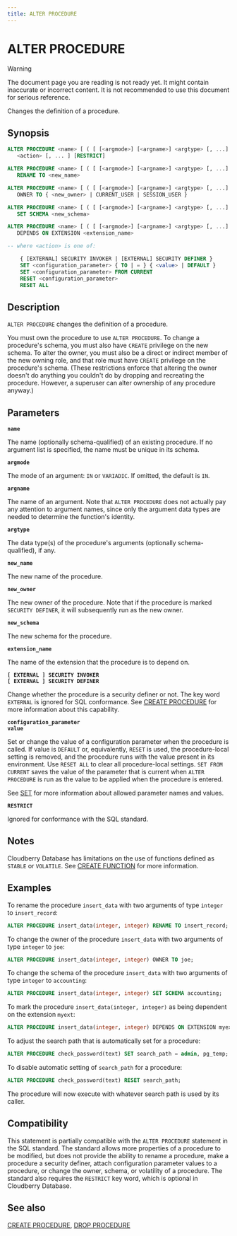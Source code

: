 ```yaml
---
title: ALTER PROCEDURE
---
```


# ALTER PROCEDURE

> [!WARNING]
> The document page you are reading is not ready yet. It might contain inaccurate or incorrect content. It is not recommended to use this document for serious reference.

Changes the definition of a procedure.

## Synopsis

```sql
ALTER PROCEDURE <name> [ ( [ [<argmode>] [<argname>] <argtype> [, ...] ] ) ] 
   <action> [, ... ] [RESTRICT]

ALTER PROCEDURE <name> [ ( [ [<argmode>] [<argname>] <argtype> [, ...] ] ) ]
   RENAME TO <new_name>

ALTER PROCEDURE <name> [ ( [ [<argmode>] [<argname>] <argtype> [, ...] ] ) ]
   OWNER TO { <new_owner> | CURRENT_USER | SESSION_USER }

ALTER PROCEDURE <name> [ ( [ [<argmode>] [<argname>] <argtype> [, ...] ] ) ]
   SET SCHEMA <new_schema>

ALTER PROCEDURE <name> [ ( [ [<argmode>] [<argname>] <argtype> [, ...] ] ) ]
   DEPENDS ON EXTENSION <extension_name>

-- where <action> is one of:

    { [EXTERNAL] SECURITY INVOKER | [EXTERNAL] SECURITY DEFINER }
    SET <configuration_parameter> { TO | = } { <value> | DEFAULT }
    SET <configuration_parameter> FROM CURRENT
    RESET <configuration_parameter>
    RESET ALL
```

## Description

`ALTER PROCEDURE` changes the definition of a procedure.

You must own the procedure to use `ALTER PROCEDURE`. To change a procedure's schema, you must also have `CREATE` privilege on the new schema. To alter the owner, you must also be a direct or indirect member of the new owning role, and that role must have `CREATE` privilege on the procedure's schema. (These restrictions enforce that altering the owner doesn't do anything you couldn't do by dropping and recreating the procedure. However, a superuser can alter ownership of any procedure anyway.)


## Parameters

**`name`**

The name (optionally schema-qualified) of an existing procedure. If no argument list is specified, the name must be unique in its schema.

**`argmode`**

The mode of an argument: `IN` or `VARIADIC`. If omitted, the default is `IN`.

**`argname`**

The name of an argument. Note that `ALTER PROCEDURE` does not actually pay any attention to argument names, since only the argument data types are needed to determine the function's identity.

**`argtype`**

The data type(s) of the procedure's arguments (optionally schema-qualified), if any.

**`new_name`**

The new name of the procedure.

**`new_owner`**

The new owner of the procedure. Note that if the procedure is marked `SECURITY DEFINER`, it will subsequently run as the new owner.

**`new_schema`**

The new schema for the procedure.

**`extension_name`**

The name of the extension that the procedure is to depend on.

**`[ EXTERNAL ] SECURITY INVOKER`**<br />
**`[ EXTERNAL ] SECURITY DEFINER`**

Change whether the procedure is a security definer or not. The key word `EXTERNAL` is ignored for SQL conformance. See [CREATE PROCEDURE](/docs/sql-stmts/sql-stmt-create-procedure.md) for more information about this capability.

**`configuration_parameter`**<br />
**`value`**

Set or change the value of a configuration parameter when the procedure is called. If value is `DEFAULT` or, equivalently, `RESET` is used, the procedure-local setting is removed, and the procedure runs with the value present in its environment. Use `RESET ALL` to clear all procedure-local settings. `SET FROM CURRENT` saves the value of the parameter that is current when `ALTER PROCEDURE` is run as the value to be applied when the procedure is entered.

See [SET](/docs/sql-stmts/sql-stmt-set.md) for more information about allowed parameter names and values.

**`RESTRICT`**

Ignored for conformance with the SQL standard.

## Notes

Cloudberry Database has limitations on the use of functions defined as `STABLE` or `VOLATILE`. See [CREATE FUNCTION](/docs/sql-stmts/sql-stmt-create-function.md) for more information.

## Examples

To rename the procedure `insert_data` with two arguments of type `integer` to `insert_record`:

```sql
ALTER PROCEDURE insert_data(integer, integer) RENAME TO insert_record;
```

To change the owner of the procedure `insert_data` with two arguments of type `integer` to `joe`:

```sql
ALTER PROCEDURE insert_data(integer, integer) OWNER TO joe;
```

To change the schema of the procedure `insert_data` with two arguments of type `integer` to `accounting`:

```sql
ALTER PROCEDURE insert_data(integer, integer) SET SCHEMA accounting;
```

To mark the procedure `insert_data(integer, integer)` as being dependent on the extension `myext`:

```sql
ALTER PROCEDURE insert_data(integer, integer) DEPENDS ON EXTENSION myext;
```

To adjust the search path that is automatically set for a procedure:

```sql
ALTER PROCEDURE check_password(text) SET search_path = admin, pg_temp;
```

To disable automatic setting of `search_path` for a procedure:

```sql
ALTER PROCEDURE check_password(text) RESET search_path;
```

The procedure will now execute with whatever search path is used by its caller.

## Compatibility

This statement is partially compatible with the `ALTER PROCEDURE` statement in the SQL standard. The standard allows more properties of a procedure to be modified, but does not provide the ability to rename a procedure, make a procedure a security definer, attach configuration parameter values to a procedure, or change the owner, schema, or volatility of a procedure. The standard also requires the `RESTRICT` key word, which is optional in Cloudberry Database.

## See also

[CREATE PROCEDURE](/docs/sql-stmts/sql-stmt-create-procedure.md), [DROP PROCEDURE](/docs/sql-stmts/sql-stmt-drop-procedure.md)
